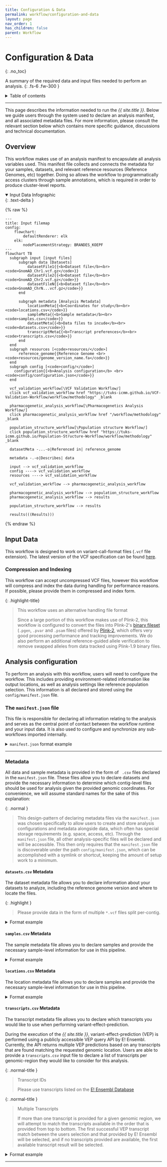 ```yaml
---
title: Configuration & Data
permalink: workflow/configuration-and-data
layout: page
nav_order: 1
has_children: false
parent: Workflow
---
```


# Configuration & Data
{: .no_toc}

A summary of the required data and input files needed to perform an analysis.
{: .fs-6 .fw-300 }

<details markdown="block">
  <summary>
    Table of contents
  </summary>
  {: .text-delta }
1. TOC
{:toc}
</details>

---

This page describes the information needed to run the _{{ site.title }}_. Below we guide users through the system used to declare an analysis manifest, and all associated metadata files. For more information, please consult the relevant section below which contains more specific guidance, discussions and technical documentation.

## Overview

This workflow makes use of an analysis manifest to encapsulate all analysis variables used. This manifest file collects and connects the metadata for your samples, datasets, and relevant reference resources (Reference Genomes, etc) together. Doing so allows the workflow to programmatically access clusters through sample annotations, which is required in order to produce cluster-level reports.

<details markdown="block" open>
  <summary>
    Input Data Infographic
  </summary>
  {: .text-delta }

{% raw %}
```mermaid
---
title: Input filemap
config:
    flowchart:
        defaultRenderer: elk
    elk:
        nodePlacementStrategy: BRANDES_KOEPF
---
flowchart TB
  subgraph input [input files]
      subgraph data [Datasets]
          datasetFile1{{<b>Dataset file</b><br><code>GnomAD_Chr1.vcf.gz</code>}}
          datasetFile2{{<b>Dataset file</b><br><code>GnomAD_Chr2.vcf.gz</code>}}
          datasetFileN{{<b>Dataset file</b><br><code>GnomAD_ChrN...vcf.gz</code>}}
      end

      subgraph metadata [Analysis Metadata]
          locationMeta{{<b>Coordinates for study</b><br><code>locations.csv</code>}}
          sampleMeta{{<b>Sample metadata</b><br><code>samples.csv</code>}}
          datasetMeta{{<b>Data files to incude</b><br><code>datasets.csv</code>}}
          transcriptMeta{{<b>Transcript preferences</b><br><code>transcripts.csv</code>}}
      end
  end
  subgraph resources [<code>resources/</code>]
      reference_genome{{Reference Genome <br> <code>resources/genome_version_name.fa</code>}}
  end
  subgraph config [<code>config/</code>]
    configuration{{<b>Analysis configuration</b> <br><code>config/configuration.json</code>}}
  end

  vcf_validation_workflow[\VCF Validation Workflow/]
  click vcf_validation_workflow href "https://tuks-icmm.github.io/VCF-Validation-Workflow/workflow/methodology" _blank

  pharmacogenetic_analysis_workflow[\Pharmacogenetics Analysis Workflow/]
  click pharmacogenetic_analysis_workflow href "/workflow/methodology" _blank

  population_structure_workflow[\Population structure Workflow/]
  click population_structure_workflow href "https://tuks-icmm.github.io/Population-Structure-Workflow/workflow/methodology" _blank

  datasetMeta -...-o|Referenced in| reference_genome

  metadata -.-o|Describes| data

  input --> vcf_validation_workflow
  config ----> vcf_validation_workflow
  resources ----> vcf_validation_workflow

  vcf_validation_workflow --> pharmacogenetic_analysis_workflow

  pharmacogenetic_analysis_workflow --> population_structure_workflow
  pharmacogenetic_analysis_workflow --> results

  population_structure_workflow --> results

  results(((Results)))
```
{% endraw %}

</details>



## Input Data

This workflow is designed to work on variant-call-format files (<code>.vcf</code> file extension). The latest version of the VCF specification can be found [here](https://samtools.github.io/hts-specs/VCFv4.3.pdf).



### Compression and Indexing

This workflow can accept uncompressed VCF files, however this workflow will compress and index the data during handling for performance reasons. If possible, please provide them in compressed and index form.

{: .highlight-title}
> This workflow uses an alternative handling file format
>
> Since a large portion of this workflow makes use of Plink-2, this workflow is configured to convert the files into Plink-2's [binary fileset](https://www.cog-genomics.org/plink/2.0/input#pgen) (<code>.pgen</code>, <code>.pvar</code> and <code>.psam</code> files) offered by [Plink-2](https://www.cog-genomics.org/plink/2.0/), which offers very good processing performance and tracking improvements. We do also perform an additional reference-guided allele verification to remove swapped alleles from data tracked using Plink-1.9 binary files.

## Analysis configuration

To perform an analysis with this workflow, users will need to configure the workflow. This includes providing environment-related information like output locations, as well as analysis settings like reference population selection. This information is all declared and stored using the `config/manifest.json` file.

<h3>The <code>manifest.json</code> file</h3>

This file is responsible for declaring all information relating to the analysis and serves as the central point of contact between the workflow runtime and your input data. It is also used to configure and synchronize any sub-workflows imported internally.

<details markdown="block">
  <summary>
    <code>manifest.json</code> format example
  </summary>
  {: .text-delta }

  <dl>
    <dt><b>input</b> <code>&lt;object&gt;</code></dt>
    <dd>
        <dl>
            <dt><b>datasets</b> <code>&lt;Array&lt;str&gt;&gt;</code></dt>
            <dd>A list representing the file-path to the dataset metadata file. Should be suitable for use with the python <code>os.path.join()</code> function.</dd>
            <dt><b>locations</b> <code>&lt;Array&lt;str&gt;&gt;</code></dt>
            <dd>A list representing the file-path to the location metadata file. Should be suitable for use with the python <code>os.path.join()</code> function.</dd>
            <dt><b>samples</b> <code>&lt;Array&lt;str&gt;&gt;</code></dt>
            <dd>A list representing the file-path to the samples metadata file. Should be suitable for use with the python <code>os.path.join()</code> function.</dd>
            <dt><b>transcripts</b> <code>&lt;Array&lt;str&gt;&gt;</code></dt>
            <dd>A list representing the file-path to the transcript metadata file. Should be suitable for use with the python <code>os.path.join()</code> function.</dd>
        </dl>
    </dd>
    <dt><b>output</b> <code>&lt;Array&lt;str&gt;&gt;</code></dt>
    <dd>A list representing a path to a folder where the results of the analysis should be stored. If the folder does not exist, it will be created.</dd>
    <dt><b>resources</b> <code>&lt;Object&gt;</code></dt>
    <dd>
        <dl>
            <dt><b>reference_genomes</b> <code>&lt;Array&lt;Object&gt;&gt;</code></dt>
            <dd>
                This property should contain a list of objects, where each object describes a reference genome available for use, using teh following properties:
                <dl>
                    <dt><b>name</b> <code>&lt;str&gt;</code></dt>
                    <dd>The name of the reference genome. Should correspond to value used in dataset metadata file.</dd>
                    <dt><b>location</b> <code>&lt;Array&lt;str&gt;&gt;</code></dt>
                    <dd>A list representative the file-path to the reference genome. Should be provided in FASTA format.</dd>
                </dl>
            </dd>
        </dl>
    </dd>
    <dt><b>parameters</b> <code>&lt;Object&gt;</code></dt>
    <dd>
        <dl>
            <dt><b>fishers-test</b> <code>&lt;object&gt;</code></dt>
            <dd>
            <dl>
                <dt><i><b>cluster_name</b>*</i> <code>&lt;str&gt;</code></dt>
                <dd>The name of the cluster-level declared in your sample metadata file for which you would like to declare a reference population. This population will be used to conduct pair-wise testing against all remaining populations in the column respectively.</dd>
            </dl>
            </dd>
        </dl>
    </dd>
  </dl>

  ```json
  {
    "input": {
        "datasets": [
            "/",
            "path",
            "to",
            "my",
            "dataset",
            "metadata"
        ],
        "locations": [
            "/",
            "path",
            "to",
            "my",
            "locations",
            "metadata"
        ],
        "samples": [
            "/",
            "path",
            "to",
            "my",
            "samples",
            "metadata"
        ],
        "transcripts": [
            "/",
            "path",
            "to",
            "my",
            "transcripts",
            "metadata"
        ]
    },
    "output": [
        "/",
        "path",
        "to",
        "my",
        "output",
        "location"
    ],
    "resources": {
        "reference_genomes": [
            {
                "name": "",
                "location": [
                    "/",
                    "path",
                    "to",
                    "my",
                    "reference",
                    "genome"
                ]
            }
        ]
    },
    "parameters": {
        "fishers-test": {
            "my_cluster": "my_population_of_interest"
        }
    }
}
  ```
</details>

---

### Metadata

All data and sample metadata is provided in the form of ` .csv` files declared in the `manifest.json` file. These files allow you to declare datasets and provide the necessary information to determine which contig-level files should be used for analysis given the provided genomic coordinates. For convenience, we will assume standard names for the sake of this explanation:

{: .normal }
> This design-pattern of declaring metadata files via the `manifest.json` was chosen specifically to allow users to create and store analysis configurations and metadata alongside data, which often has special storage requirements (e.g. space, access, etc). Through the `manifest.json` file, all other analysis-specific files will be declared and will be accessible. This then only requires that the `manifest.json` file is discoverable under the path `config/manifest.json`, which can be accomplished with a symlink or shortcut, keeping the amount of setup work to a minimum.


#### <code>datasets.csv</code> Metadata

The dataset metadata file allows you to declare information about your datasets to analyze, including the reference genome version and where to locate the files.

{: .highlight }
> Please provide data in the form of multiple <code>*.vcf</code> files split per-contig.

<details markdown="block">
  <summary>
    Format example
  </summary>
  {: .text-delta }

<dl class="def-wide">
  <dt><b>dataset_name</b> <code>&lt;str&gt;</code></dt>
  <dd>The name of the dataset. This value will be used as a universal accessor for that dataset and any information relating to it. This means that any output files will use this value to determine things like filenames, etc. It is also used to connect other metadata to this dataset computationally, E.g. sample-level information.
  
  <br><strong><i>E.g. <code>1000G</code></i></strong></dd>
  
  <dt><b>reference_genome</b> <code>&lt;str&gt;</code></dt>
  <dd>An <code>enum</code> indicating which reference genome version this dataset has been called on.
  
  <br><b><i>E.g. <code>GRCh37</code> or <code>GRCh38</code></i></b></dd>
  
  <dt><b>file</b> <code>&lt;file_path&gt;</code></dt>
  <dd>A file path indicating the location of the dataset to be used in the analysis.
  
  <br><strong><i>E.g. <code>GRCh37</code> or <code>GRCh38</code></i></strong></dd>
</dl>

| **dataset_name** | **reference_genome** | **file**                                                    |
| :--------------- | :------------------- | :---------------------------------------------------------- |
| HG002            | GRCh38               | `/nlustre/users/graeme/PUBLIC/GenomeInABottle/HG002.vcf.gz` |
| HG002            | GRCh38               | `/nlustre/users/graeme/PUBLIC/GenomeInABottle/HG002.vcf.gz` |
| HG002            | GRCh38               | `/nlustre/users/graeme/PUBLIC/GenomeInABottle/HG002.vcf.gz` |

</details>


#### <code>samples.csv</code> Metadata

The sample metadata file allows you to declare samples and provide the necessary sample-level information for use in this pipeline.

<details markdown="block">
  <summary>
   Format example
  </summary>
  {: .text-delta }

{: .highlight-title }
> Case Sensitive
>
> The following metadata declaration files use _**case-sensitive column names**_.

<dl class="def-wide">
  <dt>sample_name <code>&lt;str&gt;</code></dt>
  <dd>The ID of the sample. this should correspond to the sample ID's provided in the provided <code>.vcf</code> file. 
  
  <br><strong><i>E.g. <code>HG002</code></i></strong></dd>
  
  <dt>dataset <code>&lt;enum [dataset_name]&gt;</code></dt>
  <dd>The name of the dataset this sample belongs to. This value should correspond to the provided dataset ID listed in <code>datasets.csv</code> 
  
  <br><strong><i>E.g. <code>1000g</code></i></strong></dd>
  
  <dt><code>* &lt;str&gt;</code></dt>
  <dd>A file path indicating the location of the dataset to be used in the analysis. Please note that the column names are <b><i><u>case-sensitive</u></i></b>.
  
  <br><strong><i>E.g. <code>GRCh37</code> or <code>GRCh38</code></i></strong></dd>
</dl>

| **sample_name** | **dataset** | **SUPER** | **SUB** |
| :-------------- | :---------- | :-------- | :------ |
| HG002           | HG002       | `EUR`     | `GBR`   |
| HG002           | HG003       | `AFR`     | `GWD`   |
| HG002           | HG004       | `SAS`     | `GIH`   |

</details>


#### <code>locations.csv</code> Metadata

The location metadata file allows you to declare samples and provide the necessary sample-level information for use in this pipeline.


<details markdown="block">
  <summary>
    Format example
  </summary>
  {: .text-delta }


<dl class="def-wide">
  <dt>location_name <code>&lt;str&gt;</code></dt>
  <dd>The ID of a gene or, if not a studied gene region, a unique identifier to reference this genomic coordinate window.
  
  <br><strong><i>E.g. <code>CYP2A6</code></i></strong></dd>
  
  <dt>chromosome <code>&lt;enum &lt;int [0-24]&gt; &gt;</code></dt>
  <dd>The chromosome number on which the above genomic region can be found.
  
  <br><strong><i>E.g. <code>19</code></i></strong></dd>

  <dt>start <code>&lt;int&gt;</code></dt>
  <dd>The start coordinates for the genomic window.
  
  <br><strong><i>E.g. <code>40842850</code></i></strong></dd>
  
  <dt>stop <code>&lt;int&gt;</code></dt>
  <dd>The stop coordinates for the genomic window.
  
  <br><strong><i>E.g. <code>1000g</code></i></strong></dd>
  
  <dt>strand <code>&lt;enum [-1,1]&gt;</code></dt>
  <dd>The strand on which the genomic region can be found, where <code>1</code> denotes the forward strand and <code>-1</code> denotes the reverse strand.
  
  <br><strong><i>E.g. <code>-1</code></i></strong></dd>
</dl>

| **location_name** | **chromosome** | **start** | **stop**  | **strand** |
| :---------------- | :------------- | :-------- | :-------- | :--------- |
| CYP2A6            | 19             | 40842850  | 40851138  | -1         |
| CYP2B6            | 19             | 40988570  | 41021110  | 1          |
| UGT2B7            | 4              | 69045214  | 69112987  | 1          |

</details>


#### <code>transcripts.csv</code> Metadata

The transcript metadata file allows you to declare which transcripts you would like to use when performing variant-effect-prediction.

During the execution of the _{{ site.title }}_, variant-effect-prediction (VEP) is performed using a publicly accessible VEP query API by E! Ensembl. Currently, the API returns multiple VEP predictions based on any transcripts that are found matching the requested genomic location. Users are able to provide a <code>transcripts.csv</code> input file to declare a list of transcripts per genomic-region they would like to consider for this analysis.

{: .normal-title }
> Transcript IDs
>
>Please use transcripts listed on the [E! Ensembl Database](https://www.ensembl.org/)

{: .normal-title }
> Multiple Transcripts
>
> If more than one transcript is provided for a given genomic region, we will attempt to match the transcripts available in the order that is provided from top to bottom. The first successful VEP transcript match between the users selection and that provided by E! Ensembl will be selected, and if no transcripts provided are available, the first available transcript result will be selected.

<details markdown="block">
  <summary>
   Format example
  </summary>

<dl class="def-wide">
  <dt><b>gene_name</b> <code>&lt;enum [str]&gt;</code></dt>
  <dd>The name of the gene a transcript describes. This key should match the gene or region name provided in the <code>locations.csv</code> file. 
  
  <br><strong><i>E.g. <code>HG002</code></i></strong></dd>
  
  <dt><b>transcript_id</b> <code>&lt;str&gt;</code></dt>
  <dd>The name of the transcript in question. This value will be used to query the E! Ensembl database when performing variant-effect-prediction. 
  
  <br><strong><i>E.g. <code>NM_000762.6</code></i></strong></dd>
</dl>

| **gene_name** | **transcript_id**   |
| :------------ | :------------------ |
| CYP2A6        | NM_000762.6         |
| CYP2A6        | ENST00000600495.1   |
| CYP2A6        | ENST00000596719.5   |
| CYP2A6        | ENST00000599960.1   |
| CYP2B6        | NM_000767.5         |
| CYP2B6        | ENST00000593831.1   |
| CYP2B6        | ENST00000598834.2   |
| CYP2B6        | ENST00000597612.1   |
| CYP2B6        | ENST00000594187.1   |
| UGT2B7        | NM_001074.4         |
| UGT2B7        | ENST00000508661.5   |
| UGT2B7        | ENST00000622664.1   |
| UGT2B7        | ENST00000502942.5   |
| UGT2B7        | ENST00000509763.1   |

</details>

---
